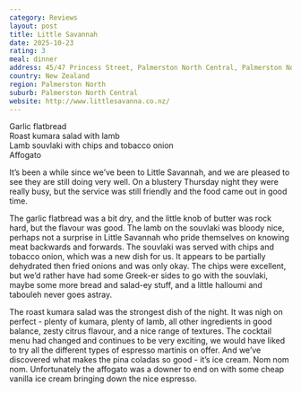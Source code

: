 ```yaml
---
category: Reviews
layout: post
title: Little Savannah 
date: 2025-10-23
rating: 3
meal: dinner
address: 45/47 Princess Street, Palmerston North Central, Palmerston North 4410
country: New Zealand
region: Palmerston North
suburb: Palmerston North Central
website: http://www.littlesavanna.co.nz/
---
```

Garlic flatbread  
Roast kumara salad with lamb  
Lamb souvlaki with chips and tobacco onion  
Affogato  

It’s been a while since we’ve been to Little Savannah, and we are pleased to see they are still doing very well. On a blustery Thursday night they were really busy, but the service was still friendly and the food came out in good time. 

The garlic flatbread was a bit dry, and the little knob of butter was rock hard, but the flavour was good. The lamb on the souvlaki was bloody nice, perhaps not a surprise in Little Savannah who pride themselves on knowing meat backwards and forwards. The souvlaki was served with chips and tobacco onion, which was a new dish for us. It appears to be partially dehydrated then fried onions and was only okay. The chips were excellent, but we’d rather have had some Greek-er sides to go with the souvlaki, maybe some more bread and salad-ey stuff, and a little halloumi and tabouleh never goes astray. 

The roast kumara salad was the strongest dish of the night. It was nigh on perfect - plenty of kumara, plenty of lamb, all other ingredients in good balance, zesty citrus flavour, and a nice range of textures. The cocktail menu had changed and continues to be very exciting, we would have liked to try all the different types of espresso martinis on offer. And we’ve discovered what makes the pina coladas so good - it’s ice cream. Nom nom nom. Unfortunately the affogato was a downer to end on with some cheap vanilla ice cream bringing down the nice espresso. 
